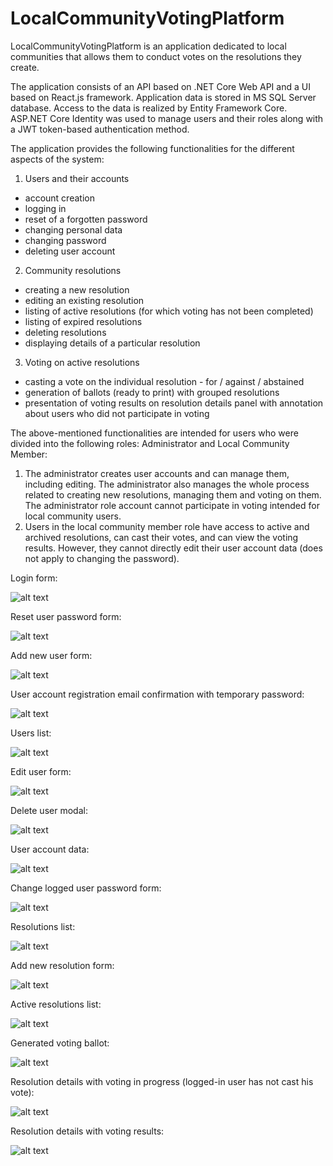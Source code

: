 # LocalCommunityVotingPlatform

LocalCommunityVotingPlatform is an application dedicated to local communities that allows them to conduct votes on the resolutions they create.

The application consists of an API based on .NET Core Web API and a UI based on React.js framework. 
Application data is stored in MS SQL Server database. Access to the data is realized by Entity Framework Core.
ASP.NET Core Identity was used to manage users and their roles along with a JWT token-based authentication method.

The application provides the following functionalities for the different aspects of the system:

1. Users and their accounts
+ account creation
+ logging in
+ reset of a forgotten password
+ changing personal data
+ changing password
+ deleting user account

2. Community resolutions
+ creating a new resolution
+ editing an existing resolution
+ listing of active resolutions (for which voting has not been completed)
+ listing of expired resolutions
+ deleting resolutions
+ displaying details of a particular resolution

3. Voting on active resolutions
+ casting a vote on the individual resolution - for / against / abstained
+ generation of ballots (ready to print) with grouped resolutions
+ presentation of voting results on resolution details panel with annotation about users who did not participate in voting

The above-mentioned functionalities are intended for users who were divided into the following roles: Administrator and Local Community Member:
1. The administrator creates user accounts and can manage them, including editing. The administrator also manages the whole process related to creating new resolutions, managing them and voting on them. The administrator role account cannot participate in voting intended for local community users. 
2. Users in the local community member role have access to active and archived resolutions, can cast their votes, and can view the voting results. However, they cannot directly edit their user account data (does not apply to changing the password).

Login form:

![alt text](https://github.com/Korag/DocumentationImages/blob/master/LocalCommunityVotingPlatform/LocalCommunityVotingPlatform_9.PNG "Login form")

Reset user password form:

![alt text](https://github.com/Korag/DocumentationImages/blob/master/LocalCommunityVotingPlatform/LocalCommunityVotingPlatform_10.PNG "Reset user password form")

Add new user form:

![alt text](https://github.com/Korag/DocumentationImages/blob/master/LocalCommunityVotingPlatform/LocalCommunityVotingPlatform_1.PNG "Add new user form")

User account registration email confirmation with temporary password:

![alt text](https://github.com/Korag/DocumentationImages/blob/master/LocalCommunityVotingPlatform/LocalCommunityVotingPlatform_12.PNG "Registration confirmation email")

Users list:

![alt text](https://github.com/Korag/DocumentationImages/blob/master/LocalCommunityVotingPlatform/LocalCommunityVotingPlatform_2.PNG "Users list")

Edit user form:

![alt text](https://github.com/Korag/DocumentationImages/blob/master/LocalCommunityVotingPlatform/LocalCommunityVotingPlatform_3.PNG "Edit user")

Delete user modal:

![alt text](https://github.com/Korag/DocumentationImages/blob/master/LocalCommunityVotingPlatform/LocalCommunityVotingPlatform_4.PNG "Delete user modal")

User account data:

![alt text](https://github.com/Korag/DocumentationImages/blob/master/LocalCommunityVotingPlatform/LocalCommunityVotingPlatform_5.PNG "User data")

Change logged user password form:

![alt text](https://github.com/Korag/DocumentationImages/blob/master/LocalCommunityVotingPlatform/LocalCommunityVotingPlatform_6.PNG "Change logged user password")

Resolutions list:

![alt text](https://github.com/Korag/DocumentationImages/blob/master/LocalCommunityVotingPlatform/LocalCommunityVotingPlatform_7.PNG "Resolutions list")

Add new resolution form:

![alt text](https://github.com/Korag/DocumentationImages/blob/master/LocalCommunityVotingPlatform/LocalCommunityVotingPlatform_8.PNG "Add new resolution form")

Active resolutions list:

![alt text](https://github.com/Korag/DocumentationImages/blob/master/LocalCommunityVotingPlatform/LocalCommunityVotingPlatform_13.PNG "Active resolutions list")

Generated voting ballot:

![alt text](https://github.com/Korag/DocumentationImages/blob/master/LocalCommunityVotingPlatform/LocalCommunityVotingPlatform_11.PNG "Voting ballot")

Resolution details with voting in progress (logged-in user has not cast his vote):

![alt text](https://github.com/Korag/DocumentationImages/blob/master/LocalCommunityVotingPlatform/LocalCommunityVotingPlatform_14.PNG "Resolution details without vote")

Resolution details with voting results:

![alt text](https://github.com/Korag/DocumentationImages/blob/master/LocalCommunityVotingPlatform/LocalCommunityVotingPlatform_15.PNG "Resolution details with voting results")
